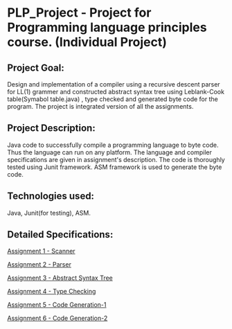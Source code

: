 # PLP_Project - Project for Programming language principles course. (Individual Project)

## Project Goal: 
Design and implementation of a compiler using a recursive descent parser for LL(1) grammer and constructed abstract syntax tree using Leblank-Cook table(Symabol table.java) , type checked and generated byte code for the program. The project is integrated version of all the assignments. 

## Project Description: 
Java code to successfully compile a programming language to byte code. Thus the language can run on any platform. The language and compiler specifications are given in assignment's description. The code is thoroughly tested using Junit framework. ASM framework is used to generate the byte code.

## Technologies used: 
Java, Junit(for testing), ASM.

## Detailed Specifications:

[Assignment 1 - Scanner](https://docs.google.com/document/d/1kSJIXTgk6JWnzD9EztrWIHAbyXM7NLsaIIhbEmKHTvI/edit)

[Assignment 2 - Parser](https://docs.google.com/document/d/1qTbVAlDzLf5BrY-_lsGGdum8iQm8Sk0Gfp3n0F7eCsU/edit)

[Assignment 3 - Abstract Syntax Tree](https://docs.google.com/document/d/1IOkJ9_HdHhNEyJbPo4UYp9TD5Y_NFRsZEkynVlmOljk/edit)

[Assignment 4 - Type Checking](https://docs.google.com/document/d/1IRZW6fvRSVVbvXEUwzZ4jt7UzbEEbLNjyhQPwvXlmTY/edit)

[Assignment 5 - Code Generation-1](https://docs.google.com/document/d/1bdqb6lTR4mxLRYu-IkbvBChLyQyPu1N3wLSVXghROKk/pub)

[Assignment 6 - Code Generation-2](https://docs.google.com/document/d/1z-7wcSx6GXRmx9U5pJfknyYMzTIvkcO5669WlAPubJs/pub)
